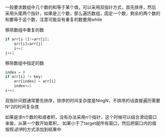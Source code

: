 一般要求数组中几个数的和等于某个值，可以采用双指针方式，首先排序，然后
采用头尾两个指针，如果是三个数，那么遍历数组，固定一个数，剩余的两个数的
和要等于这个数，注意可能会有重复的数要用while

移除数组中重复的数
```python
if arr[i-1]!=arr[j]:
    arr[i]=arr[j]
    i+=1
j+=1
```

移除数组中指定的数
```python
index = 0
if arr[i] != key:
    arr[index] = arr[i]
    index+=1
i+=1
```


双指针问题通常要先排序，排序的时间复杂度是NlogN，不排序的话直接遍历需要N^2的时间复杂度


如果是求n个数的和或者积，没有办法采用n个指针，这个时候可以结合滑动窗口来做，从第一个数开始累积，
如果小于了target就所有窗口，然后把窗口内的值按照*逆序*的方式添加到结果中